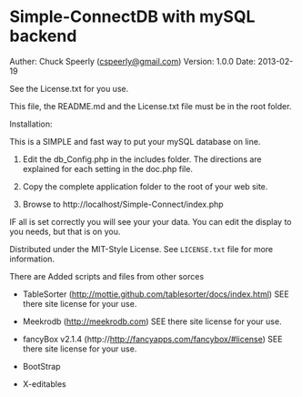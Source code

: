 # Simple-ConnectDB with mySQL backend

Auther:  Chuck Speerly  (cspeerly@gmail.com)
Version: 1.0.0
Date:    2013-02-19

See the License.txt for you use.

This file, the README.md and the License.txt file must be in the root folder.


Installation:

This is a SIMPLE and fast way to put your mySQL database on line.

1) Edit the db_Config.php in the includes folder.
   The directions are explained for each setting in the doc.php file.
   
2) Copy the complete application folder to the root of your web site.

3) Browse to http://localhost/Simple-Connect/index.php

IF all is set correctly you will see your your data.
You can edit the display to you needs, but that is on you.


Distributed under the MIT-Style License. See `LICENSE.txt` file for more information.

There are Added scripts and files from other sorces

 * TableSorter (http://mottie.github.com/tablesorter/docs/index.html)
   SEE there site license for your use.
 
 * Meekrodb (http://meekrodb.com)
   SEE there site license for your use.
   
 * fancyBox v2.1.4 (http://http://fancyapps.com/fancybox/#license)
   SEE there site license for your use.
 
 * BootStrap
 
 * X-editables
 
 
 
 
 
 
 
 
 
 
 
 
 
 
 
 
